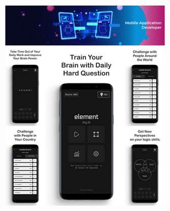 
![alt text](https://github.com/emilmammadov/emilmammadov/blob/master/linkedin_wall.jpg?raw=true)
![alt text](https://github.com/emilmammadov/emilmammadov/blob/master/math.jpg?raw=true)
